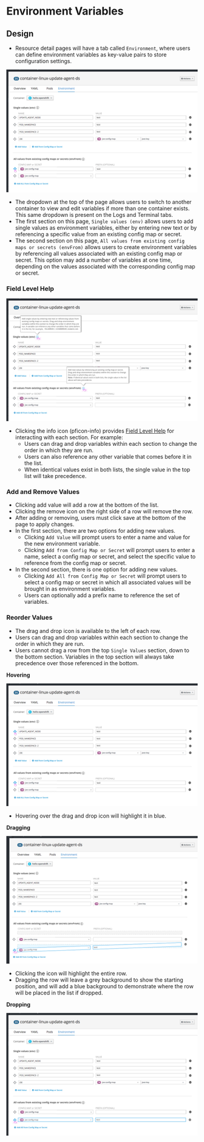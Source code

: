 # Environment Variables

## Design

* Resource detail pages will have a tab called `Environment`, where users can define environment variables as key-value pairs to store configuration settings.

![Summary Page Actions 1](img/EV-2.png)

- The dropdown at the top of the page allows users to switch to another container to view and edit variables if more than one container exists. This same dropdown is present on the Logs and Terminal tabs.
- The first section on this page, `Single values (env)` allows users to add single values as environment variables, either by entering new text or by referencing a specific value from an existing config map or secret.
- The second section on this page, `All values from existing config maps or secrets (envFrom)` allows users to create environment variables by referencing all values associated with an existing config map or secret. This option may add a number of variables at one time, depending on the values associated with the corresponding config map or secret.

### Field Level Help

![Summary Page Actions 1](img/EV-1.png)

- Clicking the info icon (pficon-info) provides [Field Level Help](https://www.patternfly.org/pattern-library/forms-and-controls/help-on-forms/) for interacting with each section. For example:
  - Users can drag and drop variables within each section to change the order in which they are run.
  - Users can also reference any other variable that comes before it in the list.
  - When identical values exist in both lists, the single value in the top list will take precedence.


### Add and Remove Values
- Clicking add value will add a row at the bottom of the list.
- Clicking the remove icon on the right side of a row will remove the row.
- After adding or removing, users must click save at the bottom of the page to apply changes.
- In the first section, there are two options for adding new values.
  - Clicking `Add Value` will prompt users to enter a name and value for the new environment variable.
  - Clicking `Add from Config Map or Secret` will prompt users to enter a name, select a config map or secret, and select the specific value to reference from the config map or secret.
- In the second section, there is one option for adding new values.
  - Clicking `Add All from Config Map or Secret` will prompt users to select a config map or secret in which all associated values will be brought in as environment variables.
  - Users can optionally add a prefix name to reference the set of variables.  

### Reorder Values
- The drag and drop icon is available to the left of each row.
- Users can drag and drop variables within each section to change the order in which they are run.
- Users cannot drag a row from the top `Single Values` section, down to the bottom section. Variables in the top section will always take precedence over those referenced in the bottom.

**Hovering**

![Summary Page Actions 1](img/EV-2B.png)
- Hovering over the drag and drop icon will highlight it in blue.

**Dragging**

![Summary Page Actions 1](img/EV-3.png)
- Clicking the icon will highlight the entire row.
- Dragging the row will leave a grey background to show the starting position, and will add a blue background to demonstrate where the row will be placed in the list if dropped.

**Dropping**

![Summary Page Actions 1](img/EV-4.png)
